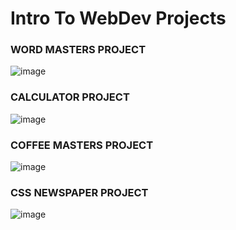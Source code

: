 # Intro To WebDev Projects

### WORD MASTERS PROJECT
![image](https://github.com/dhdorr/Frontend-Masters-Projects/assets/44913332/b7454789-8c1c-4f6e-a58a-1bd1ad4b8a18)


### CALCULATOR PROJECT
![image](https://github.com/dhdorr/Frontend-Masters-Projects/assets/44913332/c2dcd1bb-a031-47a4-8fd2-a6a410b845e0)


### COFFEE MASTERS PROJECT
![image](https://github.com/dhdorr/Frontend-Masters-Projects/assets/44913332/3a6691dc-623a-4862-b964-941f788612d5)


### CSS NEWSPAPER PROJECT
![image](https://github.com/dhdorr/Frontend-Masters-Projects/assets/44913332/6c145476-1b1e-47fb-bd0e-0200f884b648)

